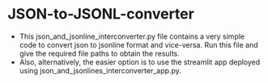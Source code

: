 # JSON-to-JSONL-converter
* This json_and_jsonline_interconverter.py file contains a very simple code to convert json to jsonline format and vice-versa. Run this file and give the required file paths to obtain the results.
* Also, alternatively, the easier option is to use the streamlit app deployed using json_and_jsonlines_interconverter_app.py. 
